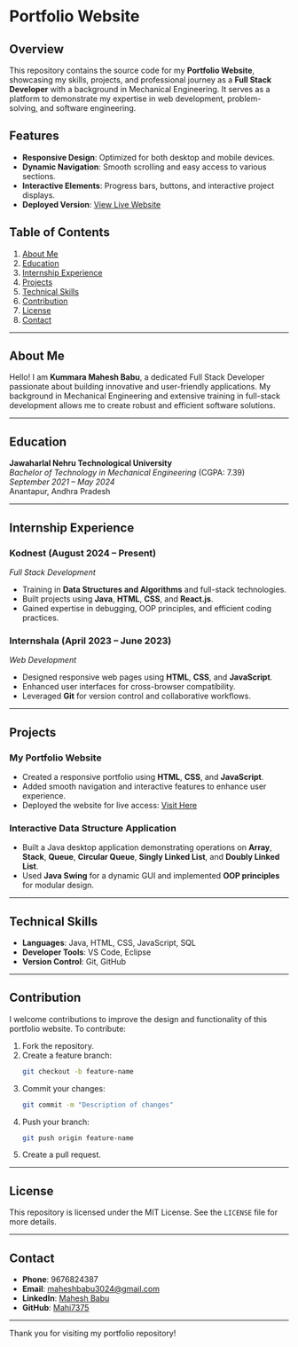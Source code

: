 # Portfolio Website

## Overview

This repository contains the source code for my **Portfolio Website**, showcasing my skills, projects, and professional journey as a **Full Stack Developer** with a background in Mechanical Engineering. It serves as a platform to demonstrate my expertise in web development, problem-solving, and software engineering.

## Features

- **Responsive Design**: Optimized for both desktop and mobile devices.
- **Dynamic Navigation**: Smooth scrolling and easy access to various sections.
- **Interactive Elements**: Progress bars, buttons, and interactive project displays.
- **Deployed Version**: [View Live Website](https://mahi7375.github.io/Portfolio2024/)

## Table of Contents

1. [About Me](#about-me)
2. [Education](#education)
3. [Internship Experience](#internship-experience)
4. [Projects](#projects)
5. [Technical Skills](#technical-skills)
6. [Contribution](#contribution)
7. [License](#license)
8. [Contact](#contact)

---

## About Me

Hello! I am **Kummara Mahesh Babu**, a dedicated Full Stack Developer passionate about building innovative and user-friendly applications. My background in Mechanical Engineering and extensive training in full-stack development allows me to create robust and efficient software solutions.

---

## Education

**Jawaharlal Nehru Technological University**  
_Bachelor of Technology in Mechanical Engineering_ (CGPA: 7.39)  
_September 2021 – May 2024_  
Anantapur, Andhra Pradesh

---

## Internship Experience

### Kodnest (August 2024 – Present)

_Full Stack Development_

- Training in **Data Structures and Algorithms** and full-stack technologies.
- Built projects using **Java**, **HTML**, **CSS**, and **React.js**.
- Gained expertise in debugging, OOP principles, and efficient coding practices.

### Internshala (April 2023 – June 2023)

_Web Development_

- Designed responsive web pages using **HTML**, **CSS**, and **JavaScript**.
- Enhanced user interfaces for cross-browser compatibility.
- Leveraged **Git** for version control and collaborative workflows.

---

## Projects

### My Portfolio Website

- Created a responsive portfolio using **HTML**, **CSS**, and **JavaScript**.
- Added smooth navigation and interactive features to enhance user experience.
- Deployed the website for live access: [Visit Here](https://mahi7375.github.io/Portfolio2024/)

### Interactive Data Structure Application

- Built a Java desktop application demonstrating operations on **Array**, **Stack**, **Queue**, **Circular Queue**, **Singly Linked List**, and **Doubly Linked List**.
- Used **Java Swing** for a dynamic GUI and implemented **OOP principles** for modular design.

---

## Technical Skills

- **Languages**: Java, HTML, CSS, JavaScript, SQL
- **Developer Tools**: VS Code, Eclipse
- **Version Control**: Git, GitHub

---

## Contribution

I welcome contributions to improve the design and functionality of this portfolio website. To contribute:

1. Fork the repository.
2. Create a feature branch:
   ```bash
   git checkout -b feature-name
   ```
3. Commit your changes:
   ```bash
   git commit -m "Description of changes"
   ```
4. Push your branch:
   ```bash
   git push origin feature-name
   ```
5. Create a pull request.

---

## License

This repository is licensed under the MIT License. See the `LICENSE` file for more details.

---

## Contact

- **Phone**: 9676824387
- **Email**: [maheshbabu3024@gmail.com](mailto:maheshbabu3024@gmail.com)
- **LinkedIn**: [Mahesh Babu](https://linkedin.com/in/mahesh-babu)
- **GitHub**: [Mahi7375](https://github.com/Mahi7375)

---

Thank you for visiting my portfolio repository!
